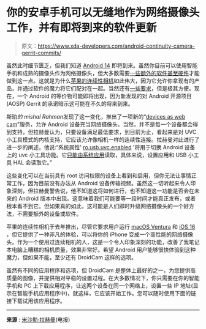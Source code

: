 # 你的安卓手机可以无缝地作为网络摄像头工作，并有即将到来的软件更新

> 原文：<https://www.xda-developers.com/android-continuity-camera-gerrit-commits/>

虽然此时细节匮乏，但我们知道 [Android 14](https://www.xda-developers.com/android-14/) 即将到来。虽然你目前可以使用智能手机和成熟的摄像头作为网络摄像头，但大多数需要[一些额外的软件甚至硬件](https://www.xda-developers.com/how-to-use-android-phone-as-webcam-for-pc/)才能做到这一点。这就是为什么[苹果的连续性相机](https://www.xda-developers.com/apple-shows-how-continuity-camera-will-work-with-your-iphone-and-mac/)如此伟大，因为它允许你拿现有的产品，并通过软件的魔力将它们配对在一起。当然还有[一些要求](https://www.xda-developers.com/how-to-use-continuity-camera-macos/)，但是极其方便。现在，一个 Android 的等价物可能即将出现，因为新发现的对 Android 开源项目(AOSP) Gerrit 的承诺暗示这可能在不久的将来到来。

斯珀*的 mishal Rahman*发现了这一变化，推出了一项新的“[devices as web cam](https://android-review.googlesource.com/c/platform/system/sepolicy/+/2410788)”服务，允许 Android 设备充当网络摄像头。当然，并不是每一个设备都会得到支持，但拉赫曼认为，只要设备满足最低要求，到目前为止，看起来是对 UVC 小工具模式的内核支持，它应该允许像相机一样的连续性连接。拉赫曼对此进行了进一步的阐述，他说:“系统属性' [ro.usb.uvc.enabled](https://android-review.googlesource.com/c/platform/system/sepolicy/+/2410787) '将用于切换 Android 设备上的 uvc 小工具功能。它[只能由系统应用](https://android-review.googlesource.com/c/platform/system/sepolicy/+/2415830)读取，具体来说，设置应用和 USB 小工具 HAL 会读取它。”

这些变化可以在当前具有 root 访问权限的设备上看到和启用，但你无法让事情正常工作，因为目前没有办法从 Android 设备传输视频。虽然这一切听起来令人印象深刻，但拉赫曼警告说，他不知道这将如何进行，也不知道这一功能是否会在未来的 Android 版本中出现。这意味着我们可能要等一段时间才能真正发布，或者根本看不到它。但如果真的如此，这可能是人们即时升级网络摄像头的一个好方法，不需要额外的设备或软件。

苹果的连续性相机于去年推出，尽管它要求用户运行 [macOS Ventura](https://www.xda-developers.com/macos-ventura-review/) 和 [iOS 16](https://www.xda-developers.com/ios-16/) ，但它提供了一种非凡的体验，可以将你的 iPhone 变成一个高性能的网络摄像头。作为一个使用过连续相机的人，这是一个令人印象深刻的功能，改善了我笔记本电脑上糟糕的相机质量，效果非常好。希望 Android 用户能够很快体验到这种魔力，但如果不能，至少还有 DroidCam 这样的选项。

虽然有不同的应用程序和选项，但 DroidCam 是整体上最好的之一，为您提供高质量的图像，并提供相对平稳的设置过程。在大多数情况下，你只需要在你的智能手机和 PC 上下载应用程序，让这两个设备在同一个网络上，设置一些 IP 地址(显示在智能手机应用程序中)，就这样，它应该开始工作。您可以随时使用下面的链接下载试用该应用程序。

* * *

**来源** : [米沙勒·拉赫曼](https://t.me/MishaalAndroidNews/239)(电报)